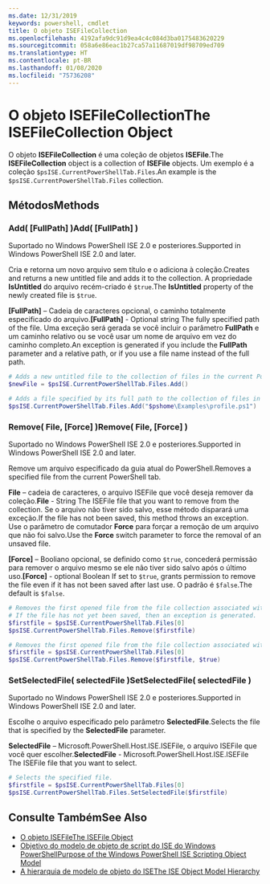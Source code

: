 ```yaml
---
ms.date: 12/31/2019
keywords: powershell, cmdlet
title: O objeto ISEFileCollection
ms.openlocfilehash: 4192afa9dc91d9ea4c4c084d3ba0175483620229
ms.sourcegitcommit: 058a6e86eac1b27ca57a11687019df98709ed709
ms.translationtype: HT
ms.contentlocale: pt-BR
ms.lasthandoff: 01/08/2020
ms.locfileid: "75736208"
---
```

# <a name="the-isefilecollection-object"></a><span data-ttu-id="089a3-103">O objeto ISEFileCollection</span><span class="sxs-lookup"><span data-stu-id="089a3-103">The ISEFileCollection Object</span></span>

<span data-ttu-id="089a3-104">O objeto **ISEFileCollection** é uma coleção de objetos **ISEFile**.</span><span class="sxs-lookup"><span data-stu-id="089a3-104">The **ISEFileCollection** object is a collection of **ISEFile** objects.</span></span> <span data-ttu-id="089a3-105">Um exemplo é a coleção `$psISE.CurrentPowerShellTab.Files`.</span><span class="sxs-lookup"><span data-stu-id="089a3-105">An example is the `$psISE.CurrentPowerShellTab.Files` collection.</span></span>

## <a name="methods"></a><span data-ttu-id="089a3-106">Métodos</span><span class="sxs-lookup"><span data-stu-id="089a3-106">Methods</span></span>

### <a name="add-fullpath-"></a><span data-ttu-id="089a3-107">Add\( \[FullPath\] \)</span><span class="sxs-lookup"><span data-stu-id="089a3-107">Add\( \[FullPath\] \)</span></span>

<span data-ttu-id="089a3-108">Suportado no Windows PowerShell ISE 2.0 e posteriores.</span><span class="sxs-lookup"><span data-stu-id="089a3-108">Supported in Windows PowerShell ISE 2.0 and later.</span></span>

<span data-ttu-id="089a3-109">Cria e retorna um novo arquivo sem título e o adiciona à coleção.</span><span class="sxs-lookup"><span data-stu-id="089a3-109">Creates and returns a new untitled file and adds it to the collection.</span></span> <span data-ttu-id="089a3-110">A propriedade **IsUntitled** do arquivo recém-criado é `$true`.</span><span class="sxs-lookup"><span data-stu-id="089a3-110">The **IsUntitled** property of the newly created file is `$true`.</span></span>

<span data-ttu-id="089a3-111">**\[FullPath\]** – Cadeia de caracteres opcional, o caminho totalmente especificado do arquivo.</span><span class="sxs-lookup"><span data-stu-id="089a3-111">**\[FullPath\]** - Optional string The fully specified path of the file.</span></span> <span data-ttu-id="089a3-112">Uma exceção será gerada se você incluir o parâmetro **FullPath** e um caminho relativo ou se você usar um nome de arquivo em vez do caminho completo.</span><span class="sxs-lookup"><span data-stu-id="089a3-112">An exception is generated if you include the **FullPath** parameter and a relative path, or if you use a file name instead of the full path.</span></span>

```powershell
# Adds a new untitled file to the collection of files in the current PowerShell tab.
$newFile = $psISE.CurrentPowerShellTab.Files.Add()

# Adds a file specified by its full path to the collection of files in the current PowerShell tab.
$psISE.CurrentPowerShellTab.Files.Add("$pshome\Examples\profile.ps1")
```

### <a name="remove-file-force-"></a><span data-ttu-id="089a3-113">Remove\( File, \[Force\] \)</span><span class="sxs-lookup"><span data-stu-id="089a3-113">Remove\( File, \[Force\] \)</span></span>

<span data-ttu-id="089a3-114">Suportado no Windows PowerShell ISE 2.0 e posteriores.</span><span class="sxs-lookup"><span data-stu-id="089a3-114">Supported in Windows PowerShell ISE 2.0 and later.</span></span>

<span data-ttu-id="089a3-115">Remove um arquivo especificado da guia atual do PowerShell.</span><span class="sxs-lookup"><span data-stu-id="089a3-115">Removes a specified file from the current PowerShell tab.</span></span>

<span data-ttu-id="089a3-116">**File** – cadeia de caracteres, o arquivo ISEFile que você deseja remover da coleção.</span><span class="sxs-lookup"><span data-stu-id="089a3-116">**File** - String The ISEFile file that you want to remove from the collection.</span></span> <span data-ttu-id="089a3-117">Se o arquivo não tiver sido salvo, esse método disparará uma exceção.</span><span class="sxs-lookup"><span data-stu-id="089a3-117">If the file has not been saved, this method throws an exception.</span></span> <span data-ttu-id="089a3-118">Use o parâmetro de comutador **Force** para forçar a remoção de um arquivo que não foi salvo.</span><span class="sxs-lookup"><span data-stu-id="089a3-118">Use the **Force** switch parameter to force the removal of an unsaved file.</span></span>

<span data-ttu-id="089a3-119">**\[Force\]** – Booliano opcional, se definido como `$true`, concederá permissão para remover o arquivo mesmo se ele não tiver sido salvo após o último uso.</span><span class="sxs-lookup"><span data-stu-id="089a3-119">**\[Force\]** - optional Boolean If set to `$true`, grants permission to remove the file even if it has not been saved after last use.</span></span> <span data-ttu-id="089a3-120">O padrão é `$false`.</span><span class="sxs-lookup"><span data-stu-id="089a3-120">The default is `$false`.</span></span>

```powershell
# Removes the first opened file from the file collection associated with the current PowerShell tab.
# If the file has not yet been saved, then an exception is generated.
$firstfile = $psISE.CurrentPowerShellTab.Files[0]
$psISE.CurrentPowerShellTab.Files.Remove($firstfile)

# Removes the first opened file from the file collection associated with the current PowerShell tab, even if it has not been saved.
$firstfile = $psISE.CurrentPowerShellTab.Files[0]
$psISE.CurrentPowerShellTab.Files.Remove($firstfile, $true)
```

### <a name="setselectedfile-selectedfile-"></a><span data-ttu-id="089a3-121">SetSelectedFile\( selectedFile \)</span><span class="sxs-lookup"><span data-stu-id="089a3-121">SetSelectedFile\( selectedFile \)</span></span>

<span data-ttu-id="089a3-122">Suportado no Windows PowerShell ISE 2.0 e posteriores.</span><span class="sxs-lookup"><span data-stu-id="089a3-122">Supported in Windows PowerShell ISE 2.0 and later.</span></span>

<span data-ttu-id="089a3-123">Escolhe o arquivo especificado pelo parâmetro **SelectedFile**.</span><span class="sxs-lookup"><span data-stu-id="089a3-123">Selects the file that is specified by the **SelectedFile** parameter.</span></span>

<span data-ttu-id="089a3-124">**SelectedFile** – Microsoft.PowerShell.Host.ISE.ISEFile, o arquivo ISEFile que você quer escolher.</span><span class="sxs-lookup"><span data-stu-id="089a3-124">**SelectedFile** - Microsoft.PowerShell.Host.ISE.ISEFile The ISEFile file that you want to select.</span></span>

```powershell
# Selects the specified file.
$firstfile = $psISE.CurrentPowerShellTab.Files[0]
$psISE.CurrentPowerShellTab.Files.SetSelectedFile($firstfile)
```

## <a name="see-also"></a><span data-ttu-id="089a3-125">Consulte Também</span><span class="sxs-lookup"><span data-stu-id="089a3-125">See Also</span></span>

- [<span data-ttu-id="089a3-126">O objeto ISEFile</span><span class="sxs-lookup"><span data-stu-id="089a3-126">The ISEFile Object</span></span>](The-ISEFile-Object.md)
- [<span data-ttu-id="089a3-127">Objetivo do modelo de objeto de script do ISE do Windows PowerShell</span><span class="sxs-lookup"><span data-stu-id="089a3-127">Purpose of the Windows PowerShell ISE Scripting Object Model</span></span>](Purpose-of-the-Windows-PowerShell-ISE-Scripting-Object-Model.md)
- [<span data-ttu-id="089a3-128">A hierarquia de modelo de objeto do ISE</span><span class="sxs-lookup"><span data-stu-id="089a3-128">The ISE Object Model Hierarchy</span></span>](The-ISE-Object-Model-Hierarchy.md)
